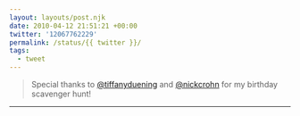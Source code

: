 ```yaml
---
layout: layouts/post.njk
date: 2010-04-12 21:51:21 +00:00
twitter: '12067762229'
permalink: /status/{{ twitter }}/
tags: 
  - tweet
---
```


> Special thanks to [@tiffanyduening](https://twitter.com/tiffanyduening) and [@nickcrohn](https://twitter.com/nickcrohn) for my birthday scavenger hunt!

---
